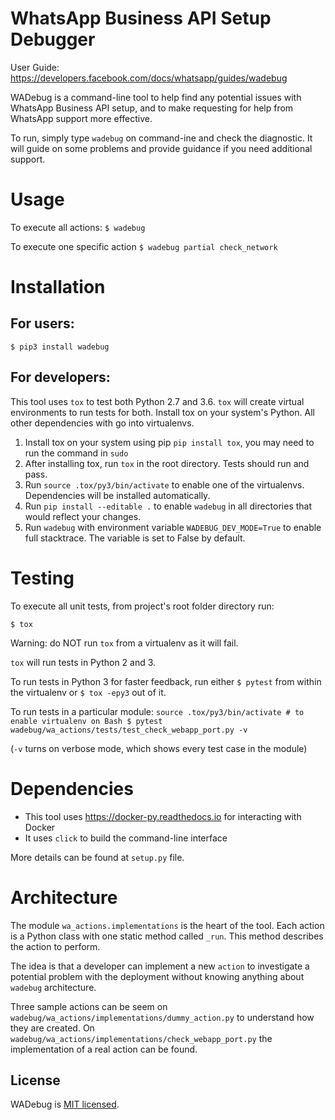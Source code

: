# WhatsApp Business API Setup Debugger

User Guide: https://developers.facebook.com/docs/whatsapp/guides/wadebug

WADebug is a command-line tool to help find any potential issues with WhatsApp
Business API setup, and to make requesting for help from WhatsApp support more effective.

To run, simply type `wadebug` on command-ine and check the diagnostic.
It will guide on some problems and provide guidance if you need additional
support.

# Usage

To execute all actions:
    `$ wadebug`

To execute one specific action
    `$ wadebug partial check_network`

# Installation

## For users:
`$ pip3 install wadebug`

## For developers:

This tool uses `tox` to test both Python 2.7 and 3.6. `tox` will create
virtual environments to run tests for both. Install tox on your system's Python.
All other dependencies with go into virtualenvs.

1. Install tox on your system using pip `pip install tox`, you may need to run the command in `sudo`
2. After installing tox, run `tox` in the root directory. Tests should run and pass.
3. Run `source .tox/py3/bin/activate` to enable one of the virtualenvs. Dependencies will be installed automatically.
4. Run `pip install --editable .` to enable `wadebug` in all directories that would reflect your changes.
5. Run `wadebug` with environment variable `WADEBUG_DEV_MODE=True` to enable full stacktrace. The variable is set to False by default.


# Testing

To execute all unit tests, from project's root folder directory run:
```
$ tox
```
Warning: do NOT run `tox` from a virtualenv as it will fail.

`tox` will run tests in Python 2 and 3.

To run tests in Python 3 for faster feedback, run either `$ pytest` from within the virtualenv or `$ tox -epy3` out of it.

To run tests in a particular module:
    ```source .tox/py3/bin/activate # to enable virtualenv on Bash
    $ pytest wadebug/wa_actions/tests/test_check_webapp_port.py -v```

(`-v` turns on verbose mode, which shows every test case in the module)


# Dependencies

* This tool uses https://docker-py.readthedocs.io for interacting with Docker
* It uses `click` to build the command-line interface

More details can be found at `setup.py` file.

# Architecture
The module `wa_actions.implementations` is the heart of the tool. Each action
is a Python class with one static method called `_run`. This method describes the
action to perform.

The idea is that a developer can implement a new `action` to investigate a
potential problem with the deployment without knowing anything about `wadebug` architecture.

Three sample actions can be seem on `wadebug/wa_actions/implementations/dummy_action.py` to understand how they are created.
On `wadebug/wa_actions/implementations/check_webapp_port.py` the implementation of a real action can be found.

## License

WADebug is [MIT licensed](./LICENSE).
